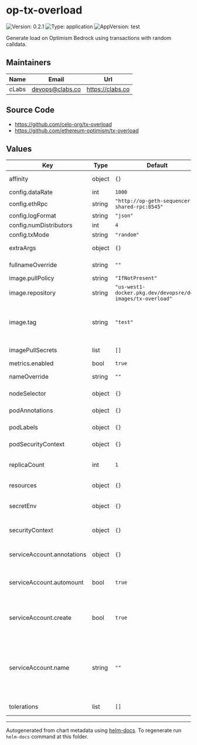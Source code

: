 # op-tx-overload

![Version: 0.2.1](https://img.shields.io/badge/Version-0.2.1-informational?style=flat-square) ![Type: application](https://img.shields.io/badge/Type-application-informational?style=flat-square) ![AppVersion: test](https://img.shields.io/badge/AppVersion-test-informational?style=flat-square)

Generate load on Optimism Bedrock using transactions with random calldata.

## Maintainers

| Name | Email | Url |
| ---- | ------ | --- |
| cLabs | <devops@clabs.co> | <https://clabs.co> |

## Source Code

* <https://github.com/celo-org/tx-overload>
* <https://github.com/ethereum-optimism/tx-overload>

## Values

| Key | Type | Default | Description |
|-----|------|---------|-------------|
| affinity | object | `{}` | Kubernetes pod affinity |
| config.dataRate | int | `1000` |  |
| config.ethRpc | string | `"http://op-geth-sequencer-shared-rpc:8545"` |  |
| config.logFormat | string | `"json"` |  |
| config.numDistributors | int | `4` |  |
| config.txMode | string | `"random"` |  |
| extraArgs | object | `{}` | Args for the deployment. |
| fullnameOverride | string | `""` | Chart full name override |
| image.pullPolicy | string | `"IfNotPresent"` | Image pullpolicy |
| image.repository | string | `"us-west1-docker.pkg.dev/devopsre/dev-images/tx-overload"` | Image repository |
| image.tag | string | `"test"` | Image tag Overrides the image tag whose default is the chart appVersion. |
| imagePullSecrets | list | `[]` | Image pull secrets |
| metrics.enabled | bool | `true` | Enable metrics |
| nameOverride | string | `""` | Chart name override |
| nodeSelector | object | `{}` | Kubernetes node selector |
| podAnnotations | object | `{}` | Custom pod annotations |
| podLabels | object | `{}` | Custom pod labels |
| podSecurityContext | object | `{}` | Custom pod security context |
| replicaCount | int | `1` | Number of deployment replicas |
| resources | object | `{}` | Container resources |
| secretEnv | object | `{}` | Env Vars. mounted from a secret |
| securityContext | object | `{}` | Custom container security context |
| serviceAccount.annotations | object | `{}` | Annotations to add to the service account |
| serviceAccount.automount | bool | `true` | Automatically mount a ServiceAccount's API credentials? |
| serviceAccount.create | bool | `true` | Specifies whether a service account should be created |
| serviceAccount.name | string | `""` | The name of the service account to use. If not set and create is true, a name is generated using the fullname template |
| tolerations | list | `[]` | Kubernetes tolerations |

----------------------------------------------
Autogenerated from chart metadata using [helm-docs](https://github.com/norwoodj/helm-docs). To regenerate run `helm-docs` command at this folder.
